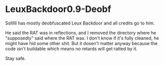 # LeuxBackdoor0.9-Deobf
Ssllllll has mostly deobfuscated Leux Backdoor and all credits go to him.

He said the RAT was in reflections, and I removed the directory where he "supposedly" said where the RAT was. I don't know if it's fully cleaned, he might have hid some other shit. But it dosen't matter anyway because the code isn't buildable which means no retards will get ratted by it.

Stay safe.
